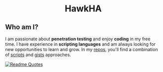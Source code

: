 <h1 align="center">HawkHA</h1>

## Who am I?
I am passionate about **penetration testing** and enjoy **coding** in my free time. I have experience in **scripting languages** and am always looking for new opportunities to learn and grow. In my [repos](https://github.com/haithamaouati?tab=repositories), you'll find a combination of [scripts](https://github.com/haithamaouati?tab=repositories) and [gists](https://gist.github.com/haithamaouati) approaches.

[![Readme Quotes](https://quotes-github-readme.vercel.app/api?type=vertical&theme=light&quote=Be%20constant%20amid%20sea%20of%20varibales.&author=Haitham%20Aouati)](https://github.com/haithamaouati)
